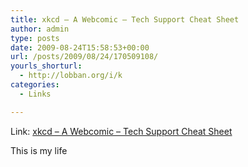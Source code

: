 ```yaml
---
title: xkcd – A Webcomic – Tech Support Cheat Sheet
author: admin
type: posts
date: 2009-08-24T15:58:53+00:00
url: /posts/2009/08/24/170509108/
yourls_shorturl:
  - http://lobban.org/i/k
categories:
  - Links

---
```

Link: [xkcd &#8211; A Webcomic &#8211; Tech Support Cheat Sheet][1]

This is my life

 [1]: http://xkcd.com/627/